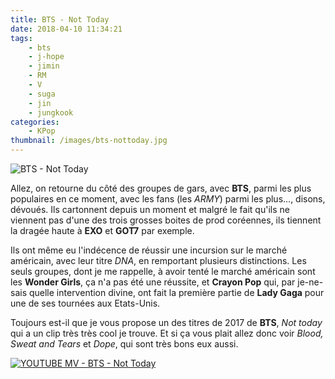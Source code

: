 ```yaml
---
title: BTS - Not Today
date: 2018-04-10 11:34:21
tags:
    - bts
    - j-hope
    - jimin
    - RM
    - V
    - suga
    - jin
    - jungkook
categories:
    - KPop
thumbnail: /images/bts-nottoday.jpg
---
```


![BTS - Not Today](/images/bts-nottoday.jpg)

Allez, on retourne du côté des groupes de gars, avec **BTS**, parmi les plus populaires en ce moment, avec les fans (les *ARMY*) parmi les plus..., disons, dévoués. Ils cartonnent depuis un moment et malgré le fait qu'ils ne viennent pas d'une des trois grosses boites de prod coréennes, ils tiennent la dragée haute à **EXO** et **GOT7** par exemple.

Ils ont même eu l'indécence de réussir une incursion sur le marché américain, avec leur titre *DNA*, en remportant plusieurs distinctions. Les seuls groupes, dont je me rappelle, à avoir tenté le marché américain sont les **Wonder Girls**, ça n'a pas été une réussite, et **Crayon Pop** qui, par je-ne-sais quelle intervention divine, ont fait la première partie de **Lady Gaga** pour une de ses tournées aux Etats-Unis.

Toujours est-il que je vous propose un des titres de 2017 de **BTS**, *Not today* qui a un clip très très cool je trouve. Et si ça vous plait allez donc voir *Blood, Sweat and Tears* et *Dope*, qui sont très bons eux aussi.

[![YOUTUBE MV - BTS - Not Today](https://img.youtube.com/vi/9DwzBICPhdM/0.jpg)](https://www.youtube.com/watch?v=9DwzBICPhdM)
